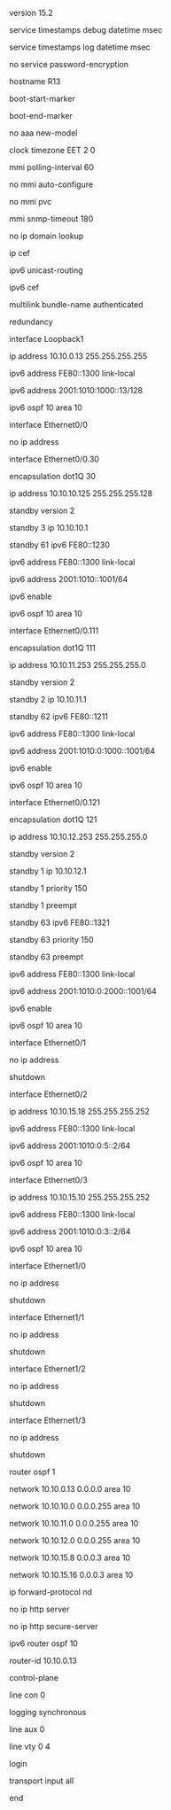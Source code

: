 version 15.2

service timestamps debug datetime msec

service timestamps log datetime msec

no service password-encryption

hostname R13

boot-start-marker

boot-end-marker

no aaa new-model

clock timezone EET 2 0

mmi polling-interval 60

no mmi auto-configure

no mmi pvc

mmi snmp-timeout 180

no ip domain lookup

ip cef

ipv6 unicast-routing

ipv6 cef

multilink bundle-name authenticated

redundancy

interface Loopback1
 
 ip address 10.10.0.13 255.255.255.255
 
 ipv6 address FE80::1300 link-local
 
 ipv6 address 2001:1010:1000::13/128
 
 ipv6 ospf 10 area 10

interface Ethernet0/0
 
 no ip address

interface Ethernet0/0.30
 
 encapsulation dot1Q 30
 
 ip address 10.10.10.125 255.255.255.128
 
 standby version 2
 
 standby 3 ip 10.10.10.1
 
 standby 61 ipv6 FE80::1230
 
 ipv6 address FE80::1300 link-local
 
 ipv6 address 2001:1010::1001/64
 
 ipv6 enable
 
 ipv6 ospf 10 area 10

interface Ethernet0/0.111
 
 encapsulation dot1Q 111
 
 ip address 10.10.11.253 255.255.255.0
 
 standby version 2
 
 standby 2 ip 10.10.11.1
 
 standby 62 ipv6 FE80::1211
 
 ipv6 address FE80::1300 link-local
 
 ipv6 address 2001:1010:0:1000::1001/64
 
 ipv6 enable
 
 ipv6 ospf 10 area 10

interface Ethernet0/0.121
 
 encapsulation dot1Q 121
 
 ip address 10.10.12.253 255.255.255.0
 
 standby version 2
 
 standby 1 ip 10.10.12.1
 
 standby 1 priority 150
 
 standby 1 preempt
 
 standby 63 ipv6 FE80::1321
 
 standby 63 priority 150
 
 standby 63 preempt
 
 ipv6 address FE80::1300 link-local
 
 ipv6 address 2001:1010:0:2000::1001/64
 
 ipv6 enable
 
 ipv6 ospf 10 area 10

interface Ethernet0/1
 
 no ip address
 
 shutdown

interface Ethernet0/2
 
 ip address 10.10.15.18 255.255.255.252
 
 ipv6 address FE80::1300 link-local
 
 ipv6 address 2001:1010:0:5::2/64
 
 ipv6 ospf 10 area 10

interface Ethernet0/3
 
 ip address 10.10.15.10 255.255.255.252
 
 ipv6 address FE80::1300 link-local
 
 ipv6 address 2001:1010:0:3::2/64
 
 ipv6 ospf 10 area 10

interface Ethernet1/0
 
 no ip address
 
 shutdown

interface Ethernet1/1
 
 no ip address
 
 shutdown

interface Ethernet1/2
 
 no ip address
 
 shutdown

interface Ethernet1/3
 
 no ip address
 
 shutdown

router ospf 1
 
 network 10.10.0.13 0.0.0.0 area 10
 
 network 10.10.10.0 0.0.0.255 area 10
 
 network 10.10.11.0 0.0.0.255 area 10
 
 network 10.10.12.0 0.0.0.255 area 10
 
 network 10.10.15.8 0.0.0.3 area 10
 
 network 10.10.15.16 0.0.0.3 area 10

ip forward-protocol nd

no ip http server

no ip http secure-server

ipv6 router ospf 10
 
 router-id 10.10.0.13

control-plane

line con 0
 
 logging synchronous

line aux 0

line vty 0 4
 
 login
 
 transport input all

end

